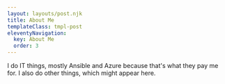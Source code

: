 ```yaml
---
layout: layouts/post.njk
title: About Me
templateClass: tmpl-post
eleventyNavigation:
  key: About Me
  order: 3
---
```


I do IT things, mostly Ansible and Azure because that's what they pay me for. I also do other things, which might appear here.

